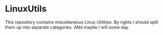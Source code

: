 # LinuxUtils

This repository contains miscellaneous Linux Utilities.  By rights I should split them up into separate categories.  ANd maybe I will some day.
